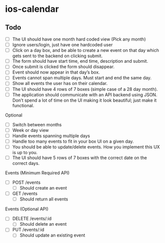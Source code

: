 # ios-calendar

## Todo
- [ ] The UI should have one month hard coded view (Pick any month)
- [ ] Ignore users/login, just have one hardcoded user
- [ ] Click on a day box, and be able to create a new event on that day which gets sent to the backend on clicking submit. 
- [ ] The form should have start time, end time, description and submit. 
- [ ] Once submit is clicked the form should disappear.
- [ ] Event should now appear in that day’s box.
- [ ] Events cannot span multiple days. Must start and end the same day.
- [ ] Show all events the user has on their calendar.
- [ ] The UI should have 4 rows of 7 boxes (simple case of a 28 day month).
- [ ] The application should communicate with an API backend using JSON. Don’t spend a lot of time on the UI making it look beautiful; just make it functional.

Optional
- [ ] Switch between months
- [ ] Week or day view
- [ ] Handle events spanning multiple days
- [ ] Handle too many events to fit in your box UI on a given day.
- [ ] You should be able to update/delete events. How you implement this UX is up to you.
- [ ] The UI should have 5 rows of 7 boxes with the correct date on the correct days.

Events (Minimum Required API)
- [ ] POST /events
    - [ ] Should create an event

- [ ] GET /events
    - [ ] Should return all events

Events (Optional API)
- [ ] DELETE /events/:id
    - [ ] Should delete an event
- [ ] PUT /events/:id
    - [ ] Should update an existing event